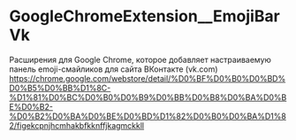 # GoogleChromeExtension__EmojiBarVk
Расширения для Google Chrome, которое добавляет настраиваемую панель emoji-смайликов для сайта ВКонтакте (vk.com)
https://chrome.google.com/webstore/detail/%D0%BF%D0%B0%D0%BD%D0%B5%D0%BB%D1%8C-%D1%81%D0%BC%D0%B0%D0%B9%D0%BB%D0%B8%D0%BA%D0%BE%D0%B2-%D0%B2%D0%BA%D0%BE%D0%BD%D1%82%D0%B0%D0%BA%D1%82/figekcpnjhcmhakbfkknffjkagmckkll
